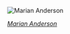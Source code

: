 
![Marian Anderson](https://upload.wikimedia.org/wikipedia/commons/thumb/a/a8/Marian_Anderson.jpg/450px-Marian_Anderson.jpg)

*[Marian Anderson](https://wikipedia.org/wiki/File:Marian_Anderson.jpg)*

